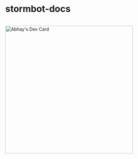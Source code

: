 # stormbot-docs
<br>
<a href="https://app.daily.dev/holygrimm"><img src="https://api.daily.dev/devcards/73e5f7c0e185476d80344e969d30da59.png?r=60k" width="400" alt="Abhay's Dev Card"/></a>
